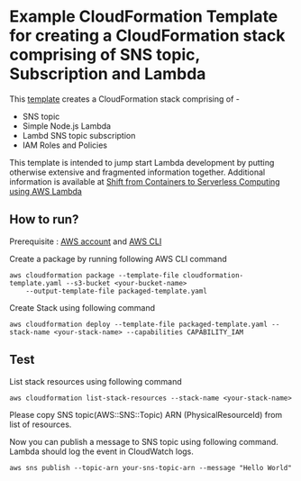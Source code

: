 # Example CloudFormation Template for creating a CloudFormation stack comprising of SNS topic, Subscription and Lambda

This [template](cloudformation-template.yaml) creates a CloudFormation stack comprising of -

   * SNS topic
   * Simple Node.js Lambda
   * Lambd SNS topic subscription
   * IAM Roles and Policies


This template is intended to jump start Lambda development by putting otherwise extensive and fragmented information together. 
Additional information is available at [Shift from Containers to Serverless Computing using AWS Lambda](http://woodo.space/shift-from-containers-to-serverless-computing-using-aws-lambda/)

## How to run?

Prerequisite : [AWS account](https://aws.amazon.com/) and [AWS CLI](https://docs.aws.amazon.com/cli/latest/userguide/installing.html)
   
Create a package by running following AWS CLI command

```
aws cloudformation package --template-file cloudformation-template.yaml --s3-bucket <your-bucket-name> 
    --output-template-file packaged-template.yaml
```

Create Stack using following command

```
aws cloudformation deploy --template-file packaged-template.yaml --stack-name <your-stack-name> --capabilities CAPABILITY_IAM
```
## Test

List stack resources using following command 

```
aws cloudformation list-stack-resources --stack-name <your-stack-name>
```

Please copy SNS topic(AWS::SNS::Topic) ARN (PhysicalResourceId) from list of resources. 

Now you can publish a message to SNS topic using following command. Lambda should log the event in CloudWatch logs.

```
aws sns publish --topic-arn your-sns-topic-arn --message "Hello World"
```


